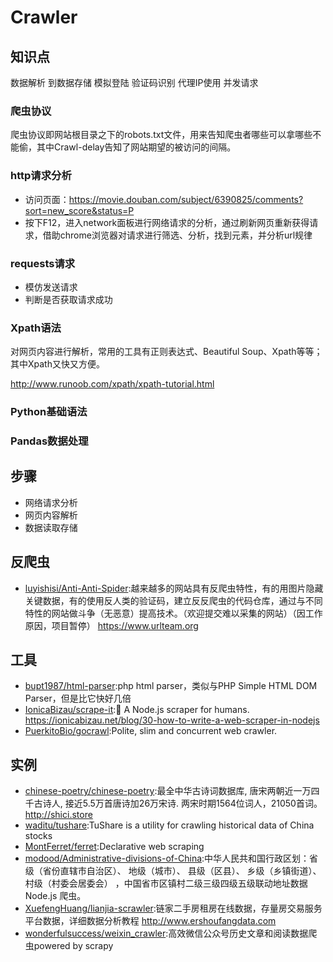# Crawler

## 知识点

数据解析
到数据存储
模拟登陆
验证码识别
代理IP使用
并发请求

### 爬虫协议

爬虫协议即网站根目录之下的robots.txt文件，用来告知爬虫者哪些可以拿哪些不能偷，其中Crawl-delay告知了网站期望的被访问的间隔。

### http请求分析

* 访问页面：https://movie.douban.com/subject/6390825/comments?sort=new_score&status=P
* 按下F12，进入network面板进行网络请求的分析，通过刷新网页重新获得请求，借助chrome浏览器对请求进行筛选、分析，找到元素，并分析url规律

### requests请求

* 模仿发送请求
* 判断是否获取请求成功

### Xpath语法

对网页内容进行解析，常用的工具有正则表达式、Beautiful Soup、Xpath等等；其中Xpath又快又方便。

http://www.runoob.com/xpath/xpath-tutorial.html

### Python基础语法

### Pandas数据处理

## 步骤

* 网络请求分析
* 网页内容解析
* 数据读取存储

## 反爬虫

* [luyishisi/Anti-Anti-Spider](https://github.com/luyishisi/Anti-Anti-Spider):越来越多的网站具有反爬虫特性，有的用图片隐藏关键数据，有的使用反人类的验证码，建立反反爬虫的代码仓库，通过与不同特性的网站做斗争（无恶意）提高技术。（欢迎提交难以采集的网站）（因工作原因，项目暂停） https://www.urlteam.org

## 工具

* [bupt1987/html-parser](https://github.com/bupt1987/html-parser):php html parser，类似与PHP Simple HTML DOM Parser，但是比它快好几倍
* [IonicaBizau/scrape-it](https://github.com/IonicaBizau/scrape-it):🔮 A Node.js scraper for humans.  https://ionicabizau.net/blog/30-how-to-write-a-web-scraper-in-nodejs
* [PuerkitoBio/gocrawl](https://github.com/PuerkitoBio/gocrawl):Polite, slim and concurrent web crawler.

## 实例

* [chinese-poetry/chinese-poetry](https://github.com/chinese-poetry/chinese-poetry):最全中华古诗词数据库, 唐宋两朝近一万四千古诗人, 接近5.5万首唐诗加26万宋诗. 两宋时期1564位词人，21050首词。 http://shici.store
* [waditu/tushare](https://github.com/waditu/tushare):TuShare is a utility for crawling historical data of China stocks
* [MontFerret/ferret](https://github.com/MontFerret/ferret):Declarative web scraping
* [modood/Administrative-divisions-of-China](https://github.com/modood/Administrative-divisions-of-China):中华人民共和国行政区划：省级（省份直辖市自治区）、 地级（城市）、 县级（区县）、 乡级（乡镇街道）、 村级（村委会居委会） ，中国省市区镇村二级三级四级五级联动地址数据 Node.js 爬虫。
* [XuefengHuang/lianjia-scrawler](https://github.com/XuefengHuang/lianjia-scrawler):链家二手房租房在线数据，存量房交易服务平台数据，详细数据分析教程 http://www.ershoufangdata.com
* [wonderfulsuccess/weixin_crawler](https://github.com/wonderfulsuccess/weixin_crawler):高效微信公众号历史文章和阅读数据爬虫powered by scrapy 
